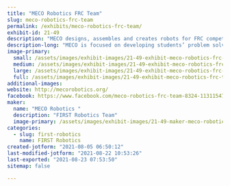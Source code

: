 ```yaml
---
title: "MECO Robotics FRC Team"
slug: meco-robotics-frc-team
permalink: /exhibits/meco-robotics-frc-team/
exhibit-id: 21-49
description: "MECO designs, assembles and creates robots for FRC competitions."
description-long: "MECO is focused on developing students’ problem solving behaviors, teaching STEM skills, collaborating with others and expanding interest in robotics while teaching practical skills. MECO designs, assembles and creates robots for FRC, improving on previous designs and engaging students by having them build, design and assemble the robot based on specific game challenges created by FIRST."
image-primary: 
  small: /assets/images/exhibit-images/21-49-exhibit-meco-robotics-frc-team-43-meco-color-scaled-745-small.jpg
  medium: /assets/images/exhibit-images/21-49-exhibit-meco-robotics-frc-team-43-meco-color-scaled-745-medium.jpg
  large: /assets/images/exhibit-images/21-49-exhibit-meco-robotics-frc-team-43-meco-color-scaled-745-large.jpg
  full: /assets/images/exhibit-images/21-49-exhibit-meco-robotics-frc-team-43-meco-color-scaled-745-full.jpg
additional-images: 
website: http://mecorobotics.org/
facebook: https://www.facebook.com/meco-robotics-frc-team-8324-113115473570995/
maker: 
  name: "MECO Robotics "
  description: "FIRST Robotics Team"
  image-primary: /assets/images/exhibit-images/21-49-maker-meco-robotics-frc-team-meco-color-scaled-medium.jpg
categories: 
  - slug: first-robotics
    name: FIRST Robotics
created-jotform: "2021-08-05 06:50:12"
last-modified-jotform: "2021-08-22 10:53:26"
last-exported: "2021-08-23 07:53:50"
sitemap: false

---
```

